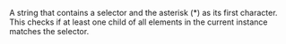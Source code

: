 A string that contains a selector and the asterisk (*) as its first character. This checks if at least one child of all elements in the current instance matches the selector.
